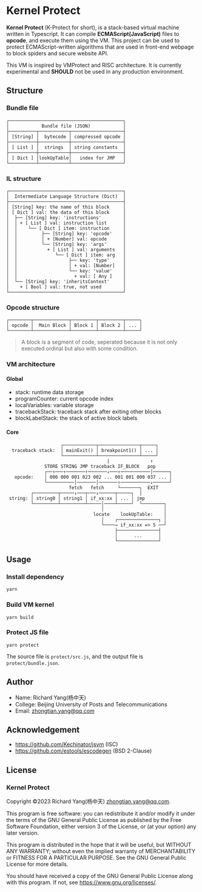 # Kernel Protect

**Kernel Protect** (K-Protect for short), is a stack-based virtual machine written in Typescript. It can compile
**ECMAScript(JavaScript)** files to **opcode**, and execute them using the VM. This project can be used to protect
ECMAScript-written algorithms that are used in front-end webpage to block spiders and secure website API.

This VM is inspired by VMProtect and RISC architecture. It is currently experimental and **SHOULD** not be used in any
production environment.

## Structure

### Bundle file

```text
┌──────────────────────────────────────────┐
│            Bundle file (JSON)            │
├──────────┬───────────┬───────────────────┤
│ [String] │  bytecode │ compressed opcode │
├──────────┼───────────┼───────────────────┤
│ [ List ] │  strings  │ string constants  │
├──────────┼───────────┼───────────────────┤
│ [ Dict ] │lookUpTable│   index for JMP   │
└──────────┴───────────┴───────────────────┘
```

### IL structure

```text
┌──────────────────────────────────────────┐
│  Intermediate Language Structure (Dict)  │
├──────────────────────────────────────────┤
│ [String] key: the name of this block     │
│ [ Dict ] val: the data of this block     │
│  ├── [String] key: 'instructions'        │
│  │ + [ List ] val: instruction list      │
│  │    └── [ Dict ] item: instruction     │
│  │         ├── [String] key: 'opcode'    │
│  │         │ + [Number] val: opcode      │
│  │         └── [String] key: 'args'      │
│  │           + [ List ] val: arguments   │
│  │              └── [ Dict ] item: arg   │
│  │                   ├── key: 'type'     │
│  │                   │ + val: [Number]   │
│  │                   └── key: 'value'    │
│  │                     + val: [ Any ]    │
│  └── [String] key: 'inheritsContext'     │
│    + [ Bool ] val: true, not used        │
└──────────────────────────────────────────┘
```

### Opcode structure

```text
┌────────┬─────────────┬─────────┬─────────┬─────┐
│ opcode │  Main Block │ Block 1 │ Block 2 │ ... │
└────────┴─────────────┴─────────┴─────────┴─────┘
```

> A block is a segment of code, seperated because it is not only executed ordinal but also with some condition.

### VM architecture

#### Global
* stack: runtime data storage
* programCounter: current opcode index
* localVariables: variable storage
* tracebackStack: traceback stack after exiting other blocks
* blockLabelStack: the stack of active block labels

#### Core
```text
                    ┌────────────┬───────────────┬─────┐
  traceback stack:  │ mainExit() │ breakpoint1() │ ... │
                    └────────────┴───────────────┴─────┘
                                     |               ↑
              STORE STRING JMP traceback IF_BLOCK   pop
              ┌──↑───↑───────↑───────↓───↑───────────│──────┐
   opcode:    │ 006 000 001 023 002 ... 001 001 000 037 ... │
              └──────────│───────│───────↑───────────↓──────┘
                       fetch   fetch     └───────┐  EXIT
         ┌─────────┬─────↓───┬───↓──────┬─────┐  │
 string: │ string0 │ string1 │ if_xx:xx │ ... │ jmp
         └─────────┴─────────┴─────│────┴─────┘  └────────┐
                                   │                      │
                                locate    lookUpTable:    │
                                   │    ┌───────────────┐ │
                                   └────→ if_xx:xx => 5 ──┘
                                        ├───────────────┤
                                        │      ...      │
                                        └───────────────┘
```

## Usage

### Install dependency

```shell
yarn
```

### Build VM kernel

```shell
yarn build
```

### Protect JS file

```shell
yarn protect
```

The source file is `protect/src.js`, and the output file is `protect/bundle.json`.

## Author
* Name: Richard Yang(杨中天)
* College: Beijing University of Posts and Telecommunications
* Email: zhongtian.yang@qq.com

## Acknowledgement
* https://github.com/Kechinator/jsvm (ISC)
* https://github.com/estools/escodegen (BSD 2-Clause)

## License

### Kernel Protect

Copyright &copy;2023 Richard Yang(杨中天) <zhongtian.yang@qq.com>.

This program is free software: you can redistribute it and/or modify it under the terms of the GNU General Public License as published by the Free Software Foundation, either version 3 of the License, or (at your option) any later version.

This program is distributed in the hope that it will be useful, but WITHOUT ANY WARRANTY; without even the implied warranty of MERCHANTABILITY or FITNESS FOR A PARTICULAR PURPOSE. See the GNU General Public License for more details.

You should have received a copy of the GNU General Public License along with this program. If not, see <https://www.gnu.org/licenses/>.